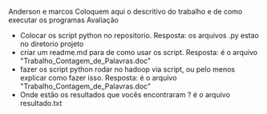 Anderson e marcos
Coloquem aqui o descritivo do trabalho
e de como executar os  programas
Avaliação 
* Colocar os script python no repositorio. Resposta: os arquivos .py estao no diretorio projeto
* criar um readme.md para de como usar os script. Resposta: é o arquivo "Trabalho_Contagem_de_Palavras.doc"
* fazer os script python rodar no hadoop via script, ou pelo menos explicar como fazer isso. Resposta: é o arquivo "Trabalho_Contagem_de_Palavras.doc"
* Onde estão os resultados que vocês encontraram ? é o arquivo resultado.txt


